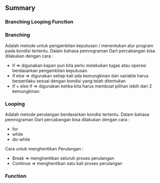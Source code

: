 ## Summary
### Branching Looping Function

### Branching
Adalah metode untuk pengambilan keputusan / menentukan alur program pada kondisi tertentu. Dalam bahasa pemrograman Dart percabangan bisa dilakukan dengan cara :
* if => digunakan kapan pun kita perlu melakukan tugas atau operasi berdasarkan pengambilan keputusan.
* if else => digunakan setiap kali ada kemungkinan dan variable harus berperilaku sesuai dengan kondisi yang telah ditentukan
* if + else if => digunakan ketika kita harus membuat pilihan lebih dari 2 kemungkinan.

### Looping
Adalah metode perulangan berdasarkan kondisi tertentu. Dalam bahasa pemrograman Dart percabangan bisa dilakukan dengan cara :
* for
* while
* do-while </br>

Cara untuk menghentikan Perulangan :
* Break => menghentikan seluruh proses perulangan
* Continue => menghentikan satu kali proses perulangan

### Function

